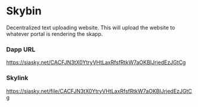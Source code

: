 # Skybin

Decentralized text uploading website. This will upload the website to whatever portal is rendering the skapp.

### Dapp URL
https://siasky.net/CACFJN3tX0YtryVHtLaxRfsfRtkW7aOKBIJrjedEzJGtCg

### Skylink
https://siasky.net/file/CACFJN3tX0YtryVHtLaxRfsfRtkW7aOKBIJrjedEzJGtCg

